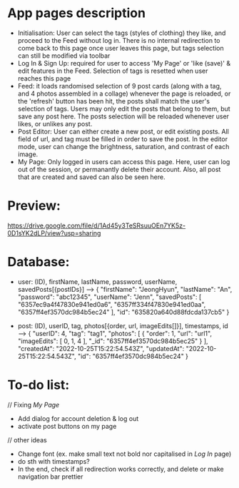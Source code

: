 # App pages description

- Initialisation: User can select the tags (styles of clothing) they like, and proceed to the Feed without log in. There is no internal redirection to come back to this page once user leaves this page, but tags selection can still be modified via toolbar
- Log In & Sign Up: required for user to access 'My Page' or 'like (save)' & edit features in the Feed. Selection of tags is resetted when user reaches this page
- Feed: it loads randomised selection of 9 post cards (along with a tag, and 4 photos assembled in a collage) whenever the page is reloaded, or the 'refresh' button has been hit, the posts shall match the user's selection of tags. Users may only edit the posts that belong to them, but save any post here. The posts selection will be reloaded whenever user likes, or unlikes any post.
- Post Editor: User can either create a new post, or edit existing posts. All field of url, and tag must be filled in order to save the post. In the editor mode, user can change the brightness, saturation, and contrast of each image.
- My Page: Only logged in users can access this page. Here, user can log out of the session, or permanantly delete their account. Also, all post that are created and saved can also be seen here.

# Preview:
https://drive.google.com/file/d/1Ad45y3TeSRsuuOEn7YK5z-0D1sYK2dLP/view?usp=sharing

# Database:
- user: (ID), firstName, lastName, password, userName, savedPosts[{postIDs}]
--> {
    "firstName": "JeongHyun",
    "lastName": "An",
    "password": "abc12345",
    "userName": "Jenn",
    "savedPosts": [
        "6357ec9a4f47830e941ed0a6",
        "6357ff334f47830e941ed0aa",
        "6357ff4ef3570dc984b5ec24"
    ],
    "id": "635820a640d88fdcda137cb5"
}

- post: (ID), userID, tag, photos[{order, url, imageEdits[]}], timestamps, id
--> {
        "userID": 4,
        "tag": "tag1",
        "photos": [
            {
                "order": 1,
                "url": "url1",
                "imageEdits": [
                    0,
                    1,
                    4
                ],
                "_id": "6357ff4ef3570dc984b5ec25"
            }
        ],
        "createdAt": "2022-10-25T15:22:54.543Z",
        "updatedAt": "2022-10-25T15:22:54.543Z",
        "id": "6357ff4ef3570dc984b5ec24"
    }

# To-do list:
// Fixing *My Page*
- Add dialog for account deletion & log out
- activate post buttons on my page


// other ideas
- Change font (ex. make small text not bold nor capitalised in *Log In* page)
- do sth with timestamps?
- In the end, check if all redirection works correctly, and delete or make navigation bar prettier
